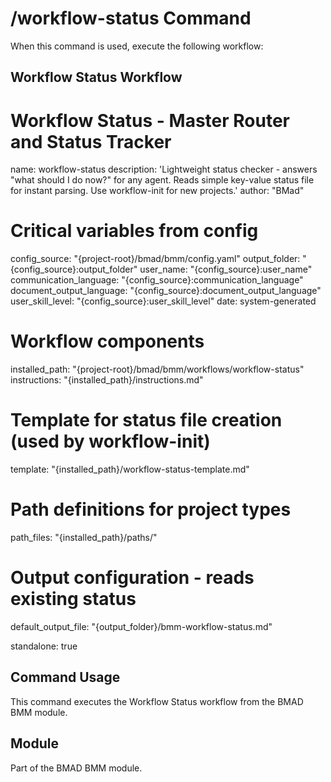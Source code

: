 # /workflow-status Command

When this command is used, execute the following workflow:

## Workflow Status Workflow

# Workflow Status - Master Router and Status Tracker
name: workflow-status
description: 'Lightweight status checker - answers "what should I do now?" for any agent. Reads simple key-value status file for instant parsing. Use workflow-init for new projects.'
author: "BMad"

# Critical variables from config
config_source: "{project-root}/bmad/bmm/config.yaml"
output_folder: "{config_source}:output_folder"
user_name: "{config_source}:user_name"
communication_language: "{config_source}:communication_language"
document_output_language: "{config_source}:document_output_language"
user_skill_level: "{config_source}:user_skill_level"
date: system-generated

# Workflow components
installed_path: "{project-root}/bmad/bmm/workflows/workflow-status"
instructions: "{installed_path}/instructions.md"

# Template for status file creation (used by workflow-init)
template: "{installed_path}/workflow-status-template.md"

# Path definitions for project types
path_files: "{installed_path}/paths/"

# Output configuration - reads existing status
default_output_file: "{output_folder}/bmm-workflow-status.md"

standalone: true


## Command Usage

This command executes the Workflow Status workflow from the BMAD BMM module.

## Module

Part of the BMAD BMM module.
